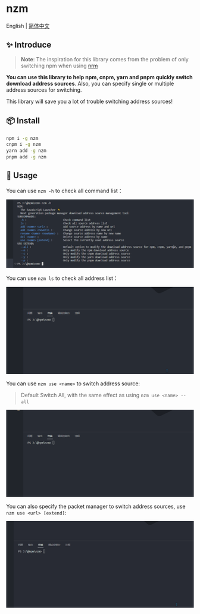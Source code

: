 # nzm

English | [简体中文](./README-zh.md)

## ✨ Introduce

>   **Note**: The inspiration for this library comes from the problem of only switching npm when using [nrm](https://www.npmjs.com/package/nrm)

**You can use this library to help npm, cnpm, yarn and pnpm quickly switch download address sources**. Also, you can specify single or multiple address sources for switching.

This library will save you a lot of trouble switching address sources!



## 📦 Install

```bash
npm i -g nzm
cnpm i -g nzm
yarn add -g nzm 
pnpm add -g nzm
```



## 🔨 Usage

You can use `nzm -h` to check all command list：

![image-20230801113412830](assets/README.assets/image-20230801113412830.png)

You can use `nzm ls` to check all address list：

![ls](assets/README.assets/ls.gif)

You can use `nzm use <name>` to switch address source:

>   Default Switch All, with the same effect as using `nzm use <name> --all`

![use](assets/README.assets/use.gif)

You can also specify the packet manager to switch address sources, use `nzm use <url> [extend]`:

![extend](assets/README.assets/extend.gif)







